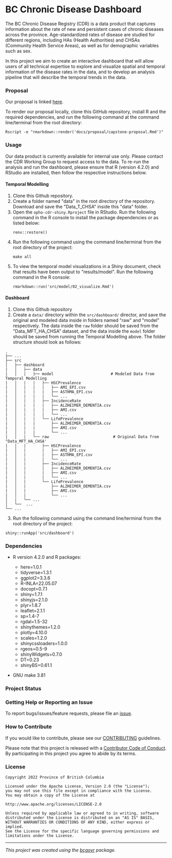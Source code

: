 <!-- Add a project state badge
See https://github.com/BCDevExchange/Our-Project-Docs/blob/master/discussion/projectstates.md
If you have bcgovr installed and you use RStudio, click the 'Insert BCDevex Badge' Addin. -->

# BC Chronic Disease Dashboard

The BC Chronic Disease Registry (CDR) is a data product that captures
information about the rate of new and persistent cases of chronic
diseases across the province. Age-standardized rates of disease are
studied for different regions, including HAs (Health Authorities) and
CHSAs (Community Health Service Areas), as well as for demographic
variables such as sex.

In this project we aim to create an interactive dashboard that will
allow users of all technical expertise to explore and visualize spatial
and temporal information of the disease rates in the data, and to
develop an analysis pipeline that will describe the temporal trends in
the data.

### Proposal

Our proposal is linked
[here](https://github.com/bcgov/opho-cdr-shiny/blob/main/docs/proposal/capstone-proposal.pdf).

To render our proposal locally, clone this GitHub repository, install R
and the required dependencies, and run the following command at the
command line/terminal from the root directory:

```
Rscript -e "rmarkdown::render('docs/proposal/capstone-proposal.Rmd')"
```

### Usage

Our data product is currently available for internal use only. Please contact the CDR Working Group to request access to the data. 
To re-run the analysis and run the dashboard, please ensure that R (version 4.2.0) and RStudio are installed, then follow the respective instructions below.

#### Temporal Modelling

1. Clone this Github repository.
2. Create a folder named "data" in the root directory of the repository. Download and save the "Data_T_CHSA" inside this "data" folder. 
3. Open the `opho-cdr-shiny.Rproject` file in RStudio. Run the following command in the R console to install the package dependencies or as listed below:
    ```
    renv::restore()
    ```
4. Run the following command using the command line/terminal from the root directory of the project:
    ```
    make all
    ```
5. To view the temporal model visualizations in a Shiny document, check that results have been output to "results/model". 
    Run the following command in the R console:
    ```
    rmarkdown::run('src/model/02_visualize.Rmd')
    ```

#### Dashboard

1. Clone this Github repository
2. Create a `data/` directory within the `src/dashboard/` director, and save the original and modeled data inside in folders named "raw" and "model" respectively. The data inside the `raw` folder should be saved from the "Data_MFT_HA_CHSA" dataset, and the data inside the `model` folder should be saved from running the Temporal Modelling above. The folder structure should look as follows:

```
.
├── ...
├── src                                  
│   ├── dashboard                         
|   │   ├── data                              
|   │   |   ├── model                         # Modeled Data from Temporal Modelling
|   │   |   |   ├── HSCPrevalence 
|   │   |   |   |   ├── AMI_EPI.csv 
|   │   |   |   |   ├── ASTHMA_EPI.csv 
|   │   |   |   |   └── ...
|   │   |   |   ├── IncidenceRate 
|   │   |   |   |   ├── ALZHEIMER_DEMENTIA.csv 
|   │   |   |   |   ├── AMI.csv 
|   │   |   |   |   └── ...
|   │   |   |   └── LifePrevalence 
|   │   |   |       ├── ALZHEIMER_DEMENTIA.csv 
|   │   |   |       ├── AMI.csv 
|   │   |   |       └── ...
|   │   |   └── raw                            # Original Data from "Data_MFT_HA_CHSA'
|   │   |       ├── HSCPrevalence 
|   │   |       |   ├── AMI_EPI.csv 
|   │   |       |   ├── ASTHMA_EPI.csv 
|   │   |       |   └── ...
|   │   |       ├── IncidenceRate 
|   │   |       |   ├── ALZHEIMER_DEMENTIA.csv 
|   │   |       |   ├── AMI.csv 
|   │   |       |   └── ...
|   │   |       └── LifePrevalence 
|   │   |           ├── ALZHEIMER_DEMENTIA.csv 
|   │   |           ├── AMI.csv 
|   │   |           └── ... 
│   |   └── ...  
│   └──  ...                                 
└── ...
```

3. Run the following command using the command line/terminal from the root directory of the project:
```
shiny::runApp('src/dashboard')
```

### Dependencies

-   R version 4.2.0 and R packages:

    -   here=1.0.1
    -   tidyverse=1.3.1
    -   ggplot2=3.3.6
    -   R-INLA=22.05.07
    -   docopt=0.7.1
    -   shiny=1.7.1
    -   shinyjs=2.1.0
    -   plyr=1.8.7
    -   leaflet=2.1.1
    -   sp=1.4-7
    -   rgdal=1.5-32
    -   shinythemes=1.2.0
    -   plotly=4.10.0
    -   scales=1.2.0
    -   shinycssloaders=1.0.0
    -   rgeos=0.5-9
    -   shinyWidgets=0.7.0
    -   DT=0.23
    -   shinyBS=0.61.1

-   GNU make 3.81

### Project Status

### Getting Help or Reporting an Issue

To report bugs/issues/feature requests, please file an
[issue](https://github.com/bcgov/opho-cdr-shiny/issues/).

### How to Contribute

If you would like to contribute, please see our
[CONTRIBUTING](CONTRIBUTING.md) guidelines.

Please note that this project is released with a [Contributor Code of
Conduct](CODE_OF_CONDUCT.md). By participating in this project you agree
to abide by its terms.

### License

```
Copyright 2022 Province of British Columbia

Licensed under the Apache License, Version 2.0 (the "License");
you may not use this file except in compliance with the License.
You may obtain a copy of the License at

http://www.apache.org/licenses/LICENSE-2.0

Unless required by applicable law or agreed to in writing, software distributed under the License is distributed on an "AS IS" BASIS,
WITHOUT WARRANTIES OR CONDITIONS OF ANY KIND, either express or implied.
See the License for the specific language governing permissions and limitations under the License.
```
---
*This project was created using the [bcgovr](https://github.com/bcgov/bcgovr) package.* 
